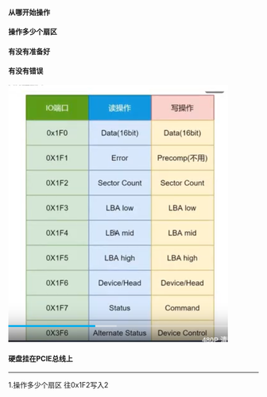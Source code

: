 #### 从哪开始操作
#### 操作多少个扇区
#### 有没有准备好
#### 有没有错误
![img.png](img.png)

#### 硬盘挂在PCIE总线上
---
1.操作多少个扇区
  往0x1F2写入2
